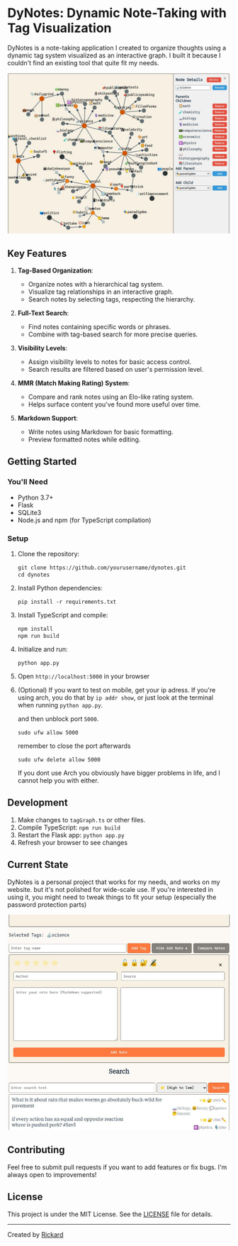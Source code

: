 # DyNotes: Dynamic Note-Taking with Tag Visualization

DyNotes is a note-taking application I created to organize thoughts using a dynamic tag system visualized as an interactive graph. I built it because I couldn't find an existing tool that quite fit my needs.

![DyNotes Interface](image-1.png)

## Key Features

1. **Tag-Based Organization**:
   - Organize notes with a hierarchical tag system.
   - Visualize tag relationships in an interactive graph.
   - Search notes by selecting tags, respecting the hierarchy.

2. **Full-Text Search**:
   - Find notes containing specific words or phrases.
   - Combine with tag-based search for more precise queries.

3. **Visibility Levels**:
   - Assign visibility levels to notes for basic access control.
   - Search results are filtered based on user's permission level.

4. **MMR (Match Making Rating) System**:
   - Compare and rank notes using an Elo-like rating system.
   - Helps surface content you've found more useful over time.

5. **Markdown Support**:
   - Write notes using Markdown for basic formatting.
   - Preview formatted notes while editing.

## Getting Started

### You'll Need

- Python 3.7+
- Flask
- SQLite3
- Node.js and npm (for TypeScript compilation)

### Setup

1. Clone the repository:
   ```
   git clone https://github.com/yourusername/dynotes.git
   cd dynotes
   ```

2. Install Python dependencies:
   ```
   pip install -r requirements.txt
   ```

3. Install TypeScript and compile:
   ```
   npm install
   npm run build
   ```

4. Initialize and run:
   ```
   python app.py
   ```

5. Open `http://localhost:5000` in your browser

6. (Optional) If you want to test on mobile, get your ip adress. If you're using arch, you do that by `ip addr show`, or just look at the terminal when running `python app.py`.
   
   and then unblock port `5000`.

   ```
   sudo ufw allow 5000
   ```
   remember to close the port afterwards
   ```
   sudo ufw delete allow 5000
   ```
   If you dont use Arch you obviously have bigger problems in life, and I cannot help you with either.

## Development

1. Make changes to `tagGraph.ts` or other files.
2. Compile TypeScript: `npm run build`
3. Restart the Flask app: `python app.py`
4. Refresh your browser to see changes

## Current State

DyNotes is a personal project that works for my needs, and works on my website. but it's not polished for wide-scale use. If you're interested in using it, you might need to tweak things to fit your setup (especially the password protection parts)

![Alt text](image.png)

## Contributing

Feel free to submit pull requests if you want to add features or fix bugs. I'm always open to improvements!

## License

This project is under the MIT License. See the [LICENSE](LICENSE) file for details.

---

Created by [Rickard](https://www.ric.ke)